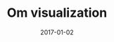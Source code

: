 ---
date: '2017-01-02'
title: 'Om visualization'
external: 'https://openprocessing.org/sketch/397172'
tech:
  - Processing
company: 'OpenProcessing'
showInProjects: false
---